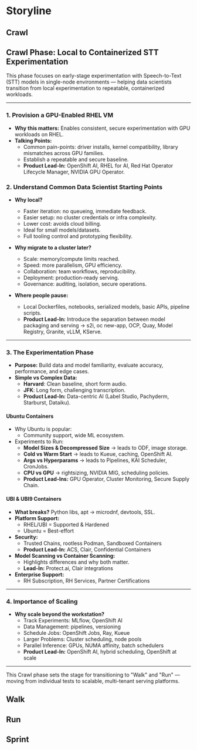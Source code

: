 # Storyline

## Crawl

## Crawl Phase: Local to Containerized STT Experimentation

This phase focuses on early-stage experimentation with Speech-to-Text (STT) models in single-node environments — helping data scientists transition from local experimentation to repeatable, containerized workloads.

---

### 1. Provision a GPU-Enabled RHEL VM
- **Why this matters:** Enables consistent, secure experimentation with GPU workloads on RHEL.
- **Talking Points:**
  - Common pain-points: driver installs, kernel compatibility, library mismatches across GPU families.
  - Establish a repeatable and secure baseline.
  - **Product Lead-In:** OpenShift AI, RHEL for AI, Red Hat Operator Lifecycle Manager, NVIDIA GPU Operator.

### 2. Understand Common Data Scientist Starting Points
- **Why local?**
  - Faster iteration: no queueing, immediate feedback.
  - Easier setup: no cluster credentials or infra complexity.
  - Lower cost: avoids cloud billing.
  - Ideal for small models/datasets.
  - Full tooling control and prototyping flexibility.

- **Why migrate to a cluster later?**
  - Scale: memory/compute limits reached.
  - Speed: more parallelism, GPU efficiency.
  - Collaboration: team workflows, reproducibility.
  - Deployment: production-ready serving.
  - Governance: auditing, isolation, secure operations.

- **Where people pause:**
  - Local Dockerfiles, notebooks, serialized models, basic APIs, pipeline scripts.
  - **Product Lead-In:** Introduce the separation between model packaging and serving → s2i, oc new-app, OCP, Quay, Model Registry, Granite, vLLM, KServe.

---

### 3. The Experimentation Phase
- **Purpose:** Build data and model familiarity, evaluate accuracy, performance, and edge cases.
- **Simple vs Complex Data:**
  - **Harvard**: Clean baseline, short form audio.
  - **JFK**: Long form, challenging transcription.
  - **Product Lead-In:** Data-centric AI (Label Studio, Pachyderm, Starburst, Dataiku).

#### Ubuntu Containers
- Why Ubuntu is popular:
  - Community support, wide ML ecosystem.
- Experiments to Run:
  - **Model Sizes & Decompressed Size** → leads to ODF, image storage.
  - **Cold vs Warm Start** → leads to Kueue, caching, OpenShift AI.
  - **Args vs Hyperparams** → leads to Pipelines, KAI Scheduler, CronJobs.
  - **CPU vs GPU** → rightsizing, NVIDIA MIG, scheduling policies.
  - **Product Lead-Ins:** GPU Operator, Cluster Monitoring, Secure Supply Chain.

#### UBI & UBI9 Containers
- **What breaks?** Python libs, apt → microdnf, devtools, SSL.
- **Platform Support:**
  - RHEL/UBI = Supported & Hardened
  - Ubuntu = Best-effort
- **Security:**
  - Trusted Chains, rootless Podman, Sandboxed Containers
  - **Product Lead-In:** ACS, Clair, Confidential Containers
- **Model Scanning vs Container Scanning:**
  - Highlights differences and why both matter.
  - **Lead-In:** Protect.ai, Clair integrations
- **Enterprise Support:**
  - RH Subscription, RH Services, Partner Certifications

---

### 4. Importance of Scaling
- **Why scale beyond the workstation?**
  - Track Experiments: MLflow, OpenShift AI
  - Data Management: pipelines, versioning
  - Schedule Jobs: OpenShift Jobs, Ray, Kueue
  - Larger Problems: Cluster scheduling, node pools
  - Parallel Inference: GPUs, NUMA affinity, batch schedulers
  - **Product Lead-In:** OpenShift AI, hybrid scheduling, OpenShift at scale

---

This Crawl phase sets the stage for transitioning to "Walk" and "Run" — moving from individual tests to scalable, multi-tenant serving platforms.

## Walk

## Run

## Sprint
